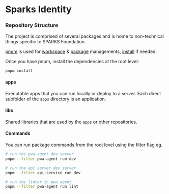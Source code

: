 # Sparks Identity

### Repository Structure

The project is comprised of several packages and is home to non-technical things specific to SPARKS Foundation.

[pnpm](https://pnpm.io/) is used for [workspace](https://pnpm.io/workspaces) & [package](https://pnpm.io/pnpm-cli) managements, [install](https://pnpm.io/installation) if needed.

Once you have pnpm, install the dependencies at the root level:

```
pnpm install
```

#### apps

Executable apps that you can run locally or deploy to a server. Each direct subfolder of the `apps` directory is an application.

#### libs

Shared libraries that are used by the `apps` or other repositories.

#### Commands

You can run package commands from the root level using the filter flag eg.

```bash
# run the pwa agent dev server
pnpm --filter pwa-agent run dev

# run the api server dev server
pnpm --filter api-service run dev

# run the linter in pwa agent
pnpm --filter pwa-agent run lint
```
